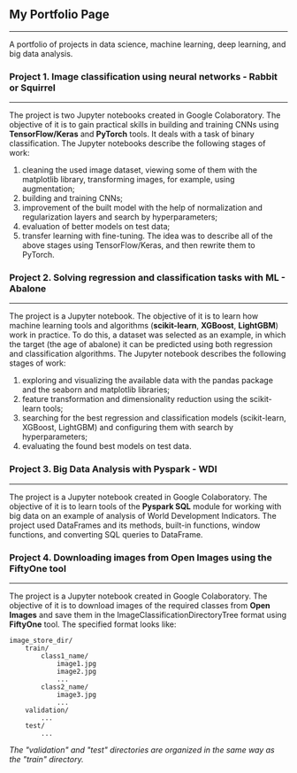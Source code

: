 ## My Portfolio Page
---
A portfolio of projects in data science, machine learning, deep learning, and big data analysis.
### Project 1. Image classification using neural networks - Rabbit or Squirrel
---
The project is two Jupyter notebooks created in Google Colaboratory. The objective of it is to gain practical skills in building and training CNNs using **TensorFlow/Keras** and **PyTorch** tools. It deals with a task of binary classification.
The Jupyter notebooks describe the following stages of work: 
1) сleaning the used image dataset, viewing some of them with the matplotlib library, transforming images, for example, using augmentation;
3) building and training CNNs;
3) improvement of the built model with the help of normalization and regularization layers and search by hyperparameters;
4) evaluation of better models on test data;
5) transfer learning with fine-tuning.
The idea was to describe all of the above stages using TensorFlow/Keras, and then rewrite them to PyTorch. 
    
### Project 2. Solving regression and classification tasks with ML - Abalone
---
The project is a Jupyter notebook. The objective of it is to learn how machine learning tools and algorithms (**scikit-learn**, **XGBoost**, **LightGBM**) work in practice. To do this, a dataset was selected as an example, in which the target (the age of abalone) it can be predicted using both regression and classification algorithms. The Jupyter notebook describes the following stages of work: 
1) exploring and visualizing  the available data with the pandas package and the seaborn and matplotlib libraries;
2) feature transformation and dimensionality reduction using the scikit-learn tools;
3) searching for the best regression and classification models (scikit-learn, XGBoost, LightGBM) and configuring them with search by hyperparameters;
4) evaluating the found best models on test data.
 
### Project 3. Big Data Analysis with Pyspark - WDI
---
The project is a Jupyter notebook created in Google Colaboratory. The objective of it is to learn tools of the **Pyspark SQL** module for working with big data on an example of analysis of World Development Indicators. The project used DataFrames and its methods, built-in functions, window functions, and converting SQL queries to DataFrame. 

### Project 4. Downloading images from Open Images using the FiftyOne tool
---
The project is a Jupyter notebook created in Google Colaboratory. The objective of it is to download images of the required classes from **Open Images** and save them in the ImageClassificationDirectoryTree format using **FiftyOne** tool. The specified format looks like:
```
image_store_dir/
    train/
        class1_name/
            image1.jpg
            image2.jpg
            ...
        class2_name/
            image3.jpg
            ...
    validation/
        ...
    test/
        ...
```
*The "validation" and "test" directories are organized in the same way as the "train" directory.*
